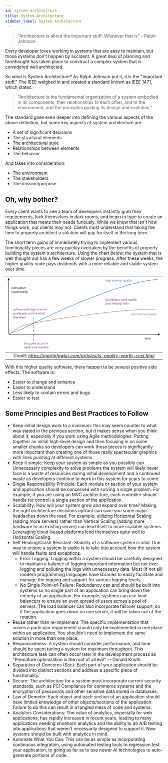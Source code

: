 ```yaml
---
id: system-architecture
title: System Architecture
sidebar_label: System Architecture
---
```


> "Architecture is about the important stuff. Whatever that is" - Ralph Johnson

Every developer loves working in systems that are easy to maintain, but those systems don't happen by accident. A great deal of planning and forethought has taken place to construct a complex system that is considered well architected.

So what is System Architecture? As Ralph Johnson put it, it is the "important stuff." The IEEE weighed in and created a standard known as IEEE 1471, which states:

> "Architecture is the fundamental organization of a system embodied in its components, their relationships to each other, and to the environment, and the principles guiding its design and evolution."

The standard goes even deeper into defining the various aspects of the above definition, but some key aspects of system architecture are:

- A set of significant decisions
- The structural elements
- The architectural style
- Relationships between elements
- The behavior

And takes into consideration:

- The environment
- The stakeholders
- The mission/purpose

## Oh, why bother?

Every client wants to see a team of developers instantly grab their requirements, lock themselves in dark rooms, and begin to type to create an application that meets their needs furiously. While we know that isn't how things work, our clients may not. Clients must understand that taking the time to properly architect a solution will pay for itself in the long term.

The short term gains of immediately trying to implement various functionality pieces are very quickly overtaken by the benefits of properly building the system's architecture. Using the chart below, the system that is well thought out has a few weeks of slower progress. After these weeks, the higher quality code pays dividends with a more reliable and stable system over time.

| ![](assets/development/system-architecture/quality-over-time.png) |
|:--:|
| *Credit: <a href="https://martinfowler.com/articles/is-quality-worth-cost.html" target="_blank"><https://martinfowler.com/articles/is-quality-worth-cost.html></a>* |

With this higher quality software, there happen to be several positive side effects. The software is:

- Easier to change and enhance
- Easier to understand
- Less likely to contain errors and bugs
- Easier to test

## Some Principles and Best Practices to Follow

- Keep initial design work to a minimum: this may seem counter to what was stated in the previous section, but it makes sense when you think about it, especially if you work using Agile methodologies. Putting together an initial high-level design and then focusing in on some smaller chunks so developers can work those pieces is significantly more important than creating one of those really spectacular graphics with lines pointing at different systems.
- Keep it simple: Keep your system as simple as you possibly can. Unnecessary complexity to solve problems the system will likely never face is a waste of resources during initial development and a continued waste as developers continue to work in this system for years to come.
- Single Responsibility Principle: Each module or section of your system and application should be concerned with solving a single problem. For example, if you are using an MVC architecture, each controller should handle (or control) a single section of the application.
- Scalability: How will your system grow and expand over time? Making the right architecture decisions upfront can save you some major headaches down the road. For example, utilizing Horizontal Scaling (adding more servers) rather than Vertical Scaling (adding more hardware to an existing server) can lend itself to more scalable systems. Leveraging cloud-based platforms lend themselves quite well to Horizontal Scaling.
- Self Healing/Crash Resistant: Stability of a software system is vital. One way to ensure a system is stable is to take into account how the system will handle faults and exceptions.
    - Error Logging: Logging within a system should be carefully designed to maintain a balance of logging important information but not over-logging and polluting the logs with unnecessary data. Most (if not all) modern programming languages have libraries to easily facilitate and manage the logging and support for various logging levels.
    - No Single Point-of-Failure: Redundancy can and should be built into systems so no single part of an application can bring down the entirety of an application. For example, systems can use load balancers to ensure an even spread of users across a pool of servers. The load balancer can also incorporate failover support, so if the application goes down on one server, it will be taken out of the rotation.
- Reuse rather than re-implement. The specific implementation that solves a particular requirement should only be implemented in one place within an application. You shouldn't need to implement the same solution in more than one place.
- Responsiveness: A system should consider performance, and time should be spent tuning a system for maximum throughput. This architecture task can often occur later in the development process as "Premature optimization is the root of all evil" -- Donald Knuth.
- Separation of Concerns (Soc): Each part of your application should be divided into distinct sections and address a specific piece of functionality.
- Secure: The architecture for a system must incorporate current security standards, such as PCI Compliance for commerce systems and the encryption of passwords and other sensitive data stored in databases.
- Law of Demeter: Each object and each section of an application should have limited knowledge of other objects/sections of the application. Failure to do this can result in a tangled mess of code and systems.
- Analytics Considerations: The value of analytics, especially for web applications, has rapidly increased in recent years, leading to many applications needing shoehorn analytics and the ability to do A/B testing into applications that weren't necessarily designed to support it. New systems should be built with analytics in mind.
- Automate What You Can: This can be as simple as incorporating continuous integration, using automated testing tools to regression test your application, to going as far as to use newer AI technologies to auto-generate portions of code.
